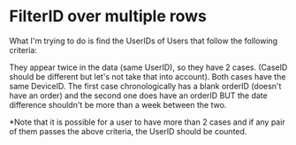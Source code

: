 
# FilterID over multiple rows

What I'm trying to do is find the UserIDs of Users that follow the following criteria:

They appear twice in the data (same UserID), so they have 2 cases. (CaseID should be different but let's not take that into account).
Both cases have the same DeviceID.
The first case chronologically has a blank orderID (doesn't have an order) and the second one does have an orderID BUT the date difference shouldn't be more than a week between the two.

*Note that it is possible for a user to have more than 2 cases and if any pair of them passes the above criteria, the UserID should be counted.


        